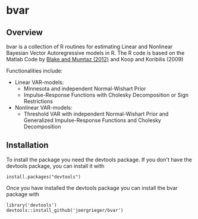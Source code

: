 # bvar

## Overview

bvar is a collection of R routines for estimating Linear and Nonlinear Bayesian Vector Autoregressive models in R. The R code is based on the Matlab Code by [Blake and Mumtaz (2012)](http://www.bankofengland.co.uk/education/Pages/ccbs/technical_handbooks/techbook4.aspx) and Koop and Koribilis (2009)

Functionalities include:

* Linear VAR-models:
    * Minnesota and independent Normal-Wishart Prior
    * Impulse-Response Functions with Cholesky Decomposition or Sign Restrictions
* Nonlinear VAR-models:
    * Threshold VAR with independent Normal-Wishart Prior and Generalized Impulse-Response Functions and Cholesky Decomposition
    
## Installation

To install the package you need the devtools package. If you don't have the devtools package, you can install it with

    install.packages("devtools")

Once you have installed the devtools package you can install the bvar package with

    library('devtools')
    devtools::install_github('joergrieger/bvar')
